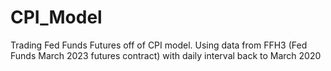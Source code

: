 # CPI_Model

Trading Fed Funds Futures off of CPI model. Using data from FFH3 (Fed Funds March 2023 futures contract) with daily interval back to March 2020